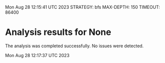 Mon Aug 28 12:15:41 UTC 2023
STRATEGY: bfs
MAX-DEPTH: 150
TIMEOUT: 86400
# Analysis results for None
The analysis was completed successfully. No issues were detected.

Mon Aug 28 12:17:37 UTC 2023
